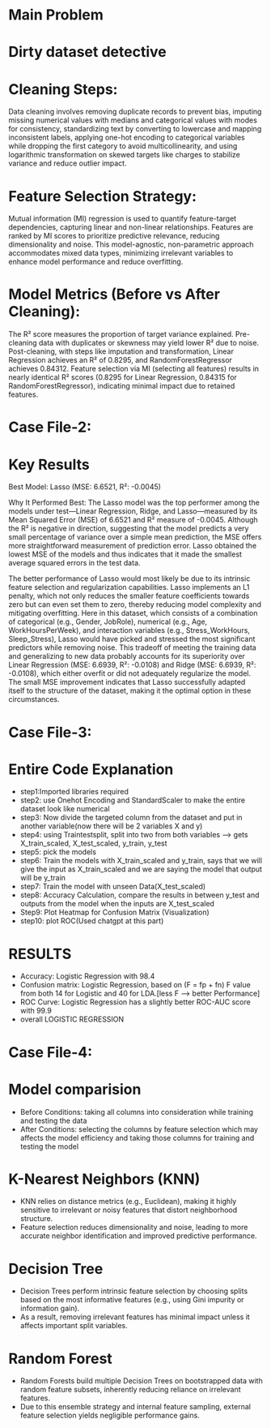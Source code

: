 # Main Problem
# Dirty dataset detective
# Cleaning Steps:
Data cleaning involves removing duplicate records to prevent bias, imputing missing numerical values with medians and categorical values with modes for consistency, standardizing text by converting to lowercase and mapping inconsistent labels, applying one-hot encoding to categorical variables while dropping the first category to avoid multicollinearity, and using logarithmic transformation on skewed targets like charges to stabilize variance and reduce outlier impact.

# Feature Selection Strategy: 
Mutual information (MI) regression is used to quantify feature-target dependencies, capturing linear and non-linear relationships. Features are ranked by MI scores to prioritize predictive relevance, reducing dimensionality and noise. This model-agnostic, non-parametric approach accommodates mixed data types, minimizing irrelevant variables to enhance model performance and reduce overfitting.

# Model Metrics (Before vs After Cleaning):
The R² score measures the proportion of target variance explained. Pre-cleaning data with duplicates or skewness may yield lower R² due to noise. Post-cleaning, with steps like imputation and transformation, Linear Regression achieves an R² of 0.8295, and RandomForestRegressor achieves 0.84312. Feature selection via MI (selecting all features) results in nearly identical R² scores (0.8295 for Linear Regression, 0.84315 for RandomForestRegressor), indicating minimal impact due to retained features.


# Case File-2:

# Key Results
Best Model: Lasso (MSE: 6.6521, R²: -0.0045)

Why It Performed Best:
The Lasso model was the top performer among the models under test—Linear Regression, Ridge, and Lasso—measured by its Mean Squared Error (MSE) of 6.6521 and R² measure of -0.0045. Although the R² is negative in direction, suggesting that the model predicts a very small percentage of variance over a simple mean prediction, the MSE offers more straightforward measurement of prediction error. Lasso obtained the lowest MSE of the models and thus indicates that it made the smallest average squared errors in the test data.

The better performance of Lasso would most likely be due to its intrinsic feature selection and regularization capabilities. Lasso implements an L1 penalty, which not only reduces the smaller feature coefficients towards zero but can even set them to zero, thereby reducing model complexity and mitigating overfitting. Here in this dataset, which consists of a combination of categorical (e.g., Gender, JobRole), numerical (e.g., Age, WorkHoursPerWeek), and interaction variables (e.g., Stress_WorkHours, Sleep_Stress), Lasso would have picked and stressed the most significant predictors while removing noise. This tradeoff of meeting the training data and generalizing to new data probably accounts for its superiority over Linear Regression (MSE: 6.6939, R²: -0.0108) and Ridge (MSE: 6.6939, R²: -0.0108), which either overfit or did not adequately regularize the model. The small MSE improvement indicates that Lasso successfully adapted itself to the structure of the dataset, making it the optimal option in these circumstances.



# Case File-3:
# Entire Code Explanation
- step1:Imported libraries required
- step2: use Onehot Encoding and StandardScaler to make the entire dataset look like numerical
- step3: Now divide the targeted column from the dataset and put in another variable(now there will be 2 variables X and y)
- step4: using Traintestsplit, split into two from both variables --> gets X_train_scaled, X_test_scaled, y_train, y_test
- step5: pick the models
- step6: Train the models with X_train_scaled and y_train, says that we will give the input as X_train_scaled and we are saying the model that output will be y_train
- step7: Train the model with unseen Data(X_test_scaled)
- step8: Accuracy Calculation, compare the results in between y_test and outputs from the model when the inputs are X_test_scaled
- Step9: Plot Heatmap for Confusion Matrix (Visualization)
- step10: plot ROC(Used chatgpt at this part)
# RESULTS #
- Accuracy: Logistic Regression with 98.4
- Confusion matrix: Logistic Regression, based on (F = fp + fn) F value from both 14 for Logistic and 40 for LDA.[less F --> better Performance]
- ROC Curve: Logistic Regression has a slightly better ROC-AUC score with 99.9
- overall LOGISTIC REGRESSION

# Case File-4:
# Model comparision
- Before Conditions: taking all columns into consideration while training and testing the data
- After Conditions: selecting the columns by feature selection which may affects the model efficiency and taking those columns for training and testing the model
# K-Nearest Neighbors (KNN)
- KNN relies on distance metrics (e.g., Euclidean), making it highly sensitive to irrelevant or noisy features that distort neighborhood structure.
- Feature selection reduces dimensionality and noise, leading to more accurate neighbor identification and improved predictive performance.
# Decision Tree
- Decision Trees perform intrinsic feature selection by choosing splits based on the most informative features (e.g., using Gini impurity or information gain).
- As a result, removing irrelevant features has minimal impact unless it affects important split variables.
# Random Forest
- Random Forests build multiple Decision Trees on bootstrapped data with random feature subsets, inherently reducing reliance on irrelevant features.
- Due to this ensemble strategy and internal feature sampling, external feature selection yields negligible performance gains.



